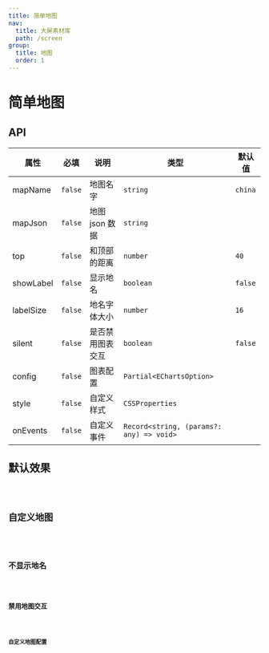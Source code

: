 ```yaml
---
title: 简单地图
nav:
  title: 大屏素材库
  path: /screen
group:
  title: 地图
  order: 1
---
```


# 简单地图

## API

| 属性      | 必填    | 说明             | 类型                                     | 默认值  |
| --------- | ------- | ---------------- | ---------------------------------------- | ------- |
| mapName   | `false` | 地图名字         | `string`                                 | `china` |
| mapJson   | `false` | 地图 json 数据   | `string`                                 |         |
| top       | `false` | 和顶部的距离     | `number`                                 | `40`    |
| showLabel | `false` | 显示地名         | `boolean`                                | `false` |
| labelSize | `false` | 地名字体大小     | `number`                                 | `16`    |
| silent    | `false` | 是否禁用图表交互 | `boolean`                                | `false` |
| config    | `false` | 图表配置         | `Partial<EChartsOption>`                 |         |
| style     | `false` | 自定义样式       | `CSSProperties`                          |         |
| onEvents  | `false` | 自定义事件       | `Record<string, (params?: any) => void>` |         |

## 默认效果

<code src="../../example/SimpleMapDemo/demo1.tsx" background="#040727">

## 自定义地图

<code src="../../example/SimpleMapDemo/demo2.tsx" background="#040727">

## 不显示地名

<code src="../../example/SimpleMapDemo/demo3.tsx" background="#040727">

## 禁用地图交互

<code src="../../example/SimpleMapDemo/demo4.tsx" background="#040727">

## 自定义地图配置

<code src="../../example/SimpleMapDemo/demo5.tsx" background="#040727">
